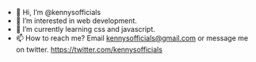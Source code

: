- 👋 Hi, I’m @kennysofficials
- 👀 I’m interested in web development.
- 🌱 I’m currently learning css and javascript.
- 📫 How to reach me? Email kennysofficials@gmail.com or message me on twitter.
https://twitter.com/kennysofficials

<!---
kennysofficials/kennysofficials is a ✨ special ✨ repository because its `README.md` (this file) appears on your GitHub profile.
You can click the Preview link to take a look at your changes.
--->
